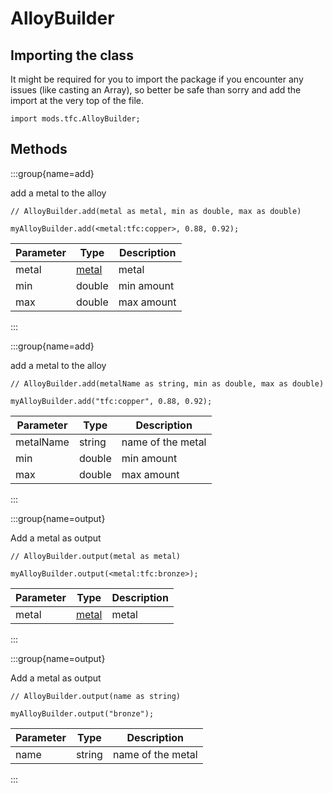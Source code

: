 # AlloyBuilder

## Importing the class

It might be required for you to import the package if you encounter any issues (like casting an Array), so better be safe than sorry and add the import at the very top of the file.
```zenscript
import mods.tfc.AlloyBuilder;
```


## Methods

:::group{name=add}

add a metal to the alloy

```zenscript
// AlloyBuilder.add(metal as metal, min as double, max as double)

myAlloyBuilder.add(<metal:tfc:copper>, 0.88, 0.92);
```

| Parameter |                     Type                      | Description |
|-----------|-----------------------------------------------|-------------|
| metal     | [metal](/mods/TFCTweaker/Api/Expansion/Metal) | metal       |
| min       | double                                        | min amount  |
| max       | double                                        | max amount  |


:::

:::group{name=add}

add a metal to the alloy

```zenscript
// AlloyBuilder.add(metalName as string, min as double, max as double)

myAlloyBuilder.add("tfc:copper", 0.88, 0.92);
```

| Parameter |  Type  |    Description    |
|-----------|--------|-------------------|
| metalName | string | name of the metal |
| min       | double | min amount        |
| max       | double | max amount        |


:::

:::group{name=output}

Add a metal as output

```zenscript
// AlloyBuilder.output(metal as metal)

myAlloyBuilder.output(<metal:tfc:bronze>);
```

| Parameter |                     Type                      | Description |
|-----------|-----------------------------------------------|-------------|
| metal     | [metal](/mods/TFCTweaker/Api/Expansion/Metal) | metal       |


:::

:::group{name=output}

Add a metal as output

```zenscript
// AlloyBuilder.output(name as string)

myAlloyBuilder.output("bronze");
```

| Parameter |  Type  |    Description    |
|-----------|--------|-------------------|
| name      | string | name of the metal |


:::


